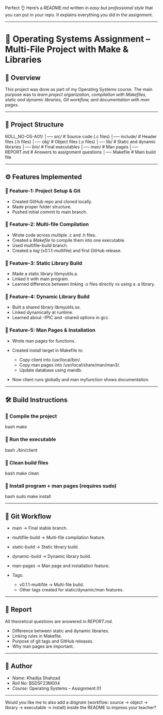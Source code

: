 Perfect 👌 Here’s a *README.md* written in *easy but professional style* that you can put in your repo. It explains everything you did in the assignment.

---

# 📘 Operating Systems Assignment – Multi-File Project with Make & Libraries

## 📌 Overview

This project was done as part of my Operating Systems course.
The main purpose was to *learn project organization, compilation with Makefiles, static and dynamic libraries, Git workflow, and documentation with man pages*.

---

## 📂 Project Structure


ROLL_NO-OS-A01/
│── src/        # Source code (.c files)
│── include/    # Header files (.h files)
│── obj/        # Object files (.o files)
│── lib/        # Static and dynamic libraries
│── bin/        # Final executables
│── man/        # Man pages
│── REPORT.md   # Answers to assignment questions
│── Makefile    # Main build file


---

## ⚙ Features Implemented

### 🔹 Feature-1: Project Setup & Git

* Created GitHub repo and cloned locally.
* Made proper folder structure.
* Pushed initial commit to main branch.

### 🔹 Feature-2: Multi-file Compilation

* Wrote code across multiple .c and .h files.
* Created a *Makefile* to compile them into one executable.
* Used multifile-build branch.
* Created a *tag* (v0.1.1-multifile) and first GitHub release.

### 🔹 Feature-3: Static Library Build

* Made a static library libmyutils.a.
* Linked it with main program.
* Learned difference between linking .o files directly vs using a .a library.

### 🔹 Feature-4: Dynamic Library Build

* Built a shared library libmyutils.so.
* Linked dynamically at runtime.
* Learned about -fPIC and -shared options in gcc.

### 🔹 Feature-5: Man Pages & Installation

* Wrote man pages for functions.
* Created install target in Makefile to:

  * Copy client into /usr/local/bin/.
  * Copy man pages into /usr/local/share/man/man3/.
  * Update database using mandb.
* Now client runs globally and man myfunction shows documentation.

---

## 🛠 Build Instructions

### 🔹 Compile the project

bash
make


### 🔹 Run the executable

bash
./bin/client


### 🔹 Clean build files

bash
make clean


### 🔹 Install program + man pages (requires sudo)

bash
sudo make install


---

## 🔖 Git Workflow

* main → Final stable branch.
* multifile-build → Multi-file compilation feature.
* static-build → Static library build.
* dynamic-build → Dynamic library build.
* man-pages → Man page and installation feature.
* Tags:

  * v0.1.1-multifile → Multi-file build.
  * Other tags created for static/dynamic/man features.

---

## 📄 Report

All theoretical questions are answered in *REPORT.md*.

* Difference between static and dynamic libraries.
* Linking rules in Makefile.
* Purpose of git tags and GitHub releases.
* Why man pages are important.

---

## 👤 Author

* *Name:* Khadija Shahzad
* *Roll No:* BSDSF23M004
* *Course:* Operating Systems – Assignment 01

---

Would you like me to also add a *diagram* (workflow: source → object → library → executable → install) inside the README to impress your teacher?
